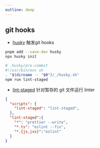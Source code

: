 ```yaml
---
outline: deep
---
```

## git hooks
- [husky](https://typicode.github.io/husky/) 触发git hooks
```bash
pnpm add --save-dev husky
npx husky init
```
```bash
# .husky/pre-commit
#!/usr/bin/env sh
. "$(dirname -- "$0")/_/husky.sh"
npm run lint-staged
```
- [lint-staged](https://www.npmjs.com/package/lint-staged#configuration) 针对暂存的 git 文件运行 linter
```json
{
  "scripts": {
    "lint-staged": "lint-staged",
  },
  "lint-staged":{
    "*": "prettier --write",
    "*.ts": "eslint --fix",
    "*.{js,jsx}":"eslint"
  }
}
```
